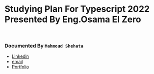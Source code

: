 # Studying Plan For Typescript 2022 Presented By Eng.Osama El Zero
<br>

### Documented By `Mahmoud Shehata`

- [Linkedin](https://www.linkedin.com/in/mahmoud-shehata-muhammed/)
- [email](https://mail.google.com/mail/)
- [Portfolio](https://my-dynamic-portfolio2.herokuapp.com/)

<br>
